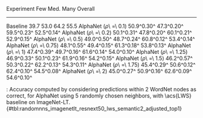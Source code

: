 Experiment                      Few        Med.        Many     Overall
-----------------------  ----------  ----------  ----------  ----------
Baseline                       39.7        53.0        64.2        55.5
AlphaNet (_ρ_\ =\ 0.1)   50.9^0.30^  47.3^0.20^  59.5^0.23^  52.5^0.14^
AlphaNet (_ρ_\ =\ 0.2)   50.1^0.31^  47.8^0.20^  60.1^0.21^  52.9^0.15^
AlphaNet (_ρ_\ =\ 0.5)   49.0^0.50^  48.7^0.24^  60.8^0.12^  53.4^0.14^
AlphaNet (_ρ_\ =\ 0.75)  48.1^0.55^  49.4^0.15^  61.3^0.18^  53.8^0.13^
AlphaNet (_ρ_\ =\ 1)     47.4^0.39^  49.7^0.16^  61.6^0.14^  54.0^0.10^
AlphaNet (_ρ_\ =\ 1.25)  46.9^0.33^  50.1^0.23^  61.9^0.16^  54.2^0.15^
AlphaNet (_ρ_\ =\ 1.5)   46.2^0.57^  50.3^0.22^  62.2^0.13^  54.3^0.11^
AlphaNet (_ρ_\ =\ 1.75)  45.4^0.29^  50.6^0.12^  62.4^0.10^  54.5^0.08^
AlphaNet (_ρ_\ =\ 2)     45.0^0.27^  50.9^0.16^  62.6^0.09^  54.6^0.10^

: Accuracy computed by considering predictions within 2 WordNet nodes as correct, for AlphaNet using 5 randomly chosen neighbors, with \acs{LWS} baseline on ImageNet-LT. {#tbl:randomnns_imagenetlt_resnext50_lws_semantic2_adjusted_top1}
